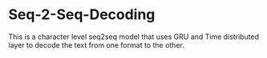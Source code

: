 # Seq-2-Seq-Decoding
This is a character level seq2seq model that uses GRU and Time distributed layer to decode the text from one format to the other.
